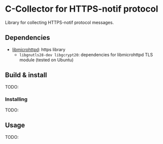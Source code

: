# C-Collector for HTTPS-notif protocol
Library for collecting HTTPS-notif protocol messages.

## Dependencies
- [libmicrohttpd](https://www.gnu.org/software/libmicrohttpd/): https library
    - `libgnutls28-dev libgcrypt20`: dependencies for libmicrohttpd TLS module (tested on Ubuntu)

## Build & install 
TODO:

### Installing
TODO:

## Usage
TODO:
